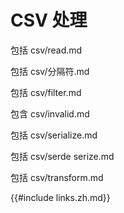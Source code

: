 # CSV 处理

包括 csv/read.md

包括 csv/分隔符.md

包括 csv/filter.md

包含 csv/invalid.md

包括 csv/serialize.md

包括 csv/serde serize.md

包括 csv/transform.md

{{#include links.zh.md}}
